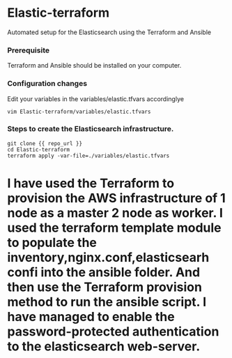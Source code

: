 # Elastic-terraform
Automated setup for the Elasticsearch using the Terraform and Ansible

### Prerequisite
Terraform and Ansible should be installed on your computer.

### Configuration changes
Edit your variables in the variables/elastic.tfvars accordinglye
```
vim Elastic-terraform/variables/elastic.tfvars
```

### Steps to create the Elasticsearch infrastructure.
```
git clone {{ repo_url }}
cd Elastic-terraform
terraform apply -var-file=./variables/elastic.tfvars
```

# I have used the Terraform to provision the AWS infrastructure of 1 node as a master 2 node as worker. I used the terraform template module to populate the inventory,nginx.conf,elasticsearh confi into the ansible folder. And then use the Terraform provision method to run the ansible script. I have managed to enable the password-protected authentication to the elasticsearch web-server.


